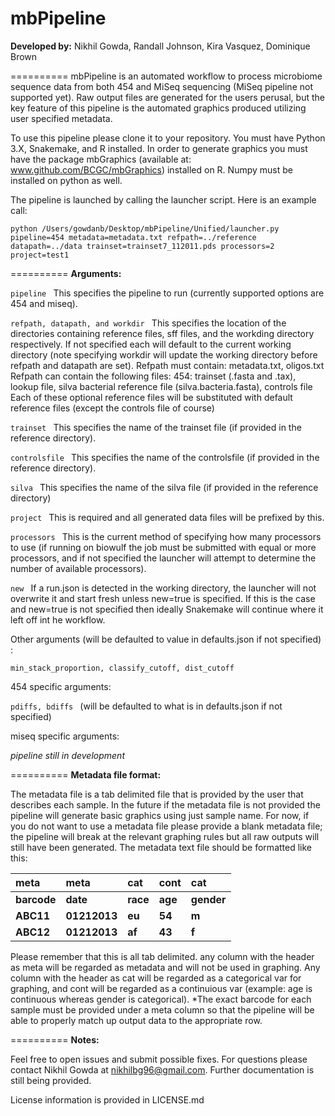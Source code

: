 mbPipeline
==========

**Developed by:**
Nikhil Gowda, Randall Johnson, Kira Vasquez, Dominique Brown

==========
mbPipeline is an automated workflow to process microbiome sequence data from both 454 and MiSeq sequencing (MiSeq pipeline not supported yet). Raw output files are generated for the users perusal, but the key feature of this pipeline is the automated graphics produced utilizing user specified metadata.

To use this pipeline please clone it to your repository. You must have Python 3.X, Snakemake, and R installed. In order to generate graphics you must have the package mbGraphics (available at: www.github.com/BCGC/mbGraphics) installed on R. Numpy must be installed on python as well.

The pipeline is launched by calling the launcher script. Here is an example call:
```
python /Users/gowdanb/Desktop/mbPipeline/Unified/launcher.py pipeline=454 metadata=metadata.txt refpath=../reference datapath=../data trainset=trainset7_112011.pds processors=2 project=test1
```


==========
**Arguments:**

```pipeline ```
This specifies the pipeline to run (currently supported options are 454 and miseq).

```refpath, datapath, and workdir ```
This specifies the location of the directories containing reference files, sff files, and the workding directory respectively. If not specified each will default to the current working directory (note specifying workdir will update the working directory before refpath and datapath are set).
Refpath must contain:
metadata.txt, oligos.txt
Refpath can contain the following files:
454: trainset (.fasta and .tax), lookup file, silva bacterial reference file (silva.bacteria.fasta), controls file
Each of these optional reference files will be substituted with default reference files (except the controls file of course)

```trainset ```
This specifies the name of the trainset file (if provided in the reference directory).

```controlsfile ```
This specifies the name of the controlsfile  (if provided in the reference directory).

```silva ```
This specifies the name of the silva file (if provided in the reference directory)

```project ```
This is required and all generated data files will be prefixed by this.

```processors ```
This is the current method of specifying how many processors to use (if running on biowulf the job must be submitted with equal or more processors, and if not specified the launcher will attempt to determine the number of available processors).

```new ```
If a run.json is detected in the working directory, the launcher will not overwrite it and start fresh unless new=true is specified. If this is the case and new=true is not specified then ideally Snakemake will continue where it left off int he workflow.

Other arguments (will be defaulted to value in defaults.json if not specified) :

```min_stack_proportion, classify_cutoff, dist_cutoff ```


454 specific arguments:

```pdiffs, bdiffs ``` (will be defaulted to what is in defaults.json if not specified)

miseq specific arguments:

*pipeline still in development*


==========
**Metadata file format:**

The metadata file is a tab delimited file that is provided by the user that describes each sample. In the future if the metadata file is not provided the pipeline will generate basic graphics using just sample name. For now, if you do not want to use a metadata file please provide a blank metadata file; the pipeline will break at the relevant graphing rules but all raw outputs will still have been generated. 
The metadata text file should be formatted like this:

| meta | meta | cat | cont | cat |
| :--- | :--- | :-- | :--- | :-- |
| **barcode** | **date** | **race** | **age** | **gender** |
| **ABC11** | **01212013** | **eu** | **54** | **m** |
|**ABC12** | **01212013** | **af** | **43** | **f** |

Please remember that this is all tab delimited. any column with the header as meta will be regarded as metadata and will not be used in graphing. Any column with the header as cat will be regarded as a categorical var for graphing, and cont will be regarded as a continuious var (example: age is continuous whereas gender is categorical). *The exact barcode for each sample must be provided under a meta column so that the pipeline will be able to properly match up output data to the appropriate row.


==========
**Notes:**

Feel free to open issues and submit possible fixes. For questions please contact Nikhil Gowda at nikhilbg96@gmail.com. Further documentation is still being provided.

License information is provided in LICENSE.md

